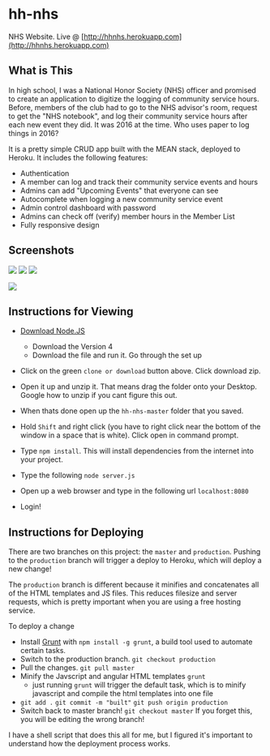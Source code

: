 # hh-nhs
NHS Website. Live @ [http://hhnhs.herokuapp.com](http://hhnhs.herokuapp.com)

## What is This
In high school, I was a National Honor Society (NHS) officer and promised to create an application to digitize the logging of community service hours. Before, members of the club had to go to the NHS advisor's room, request to get the "NHS notebook", and log their community service hours after each new event they did. It was 2016 at the time. Who uses paper to log things in 2016?

It is a pretty simple CRUD app built with the MEAN stack, deployed to Heroku. It includes the following features:
- Authentication
- A member can log and track their community service events and hours
- Admins can add "Upcoming Events" that everyone can see
- Autocomplete when logging a new community service event
- Admin control dashboard with password
- Admins can check off (verify) member hours in the Member List
- Fully responsive design


## Screenshots
![](https://i.imgur.com/VFTUs1xl.png)
![](https://i.imgur.com/u1yf1swl.png)
![](https://i.imgur.com/F9jNYE9l.png)

![](https://i.imgur.com/qvRKls3l.png)

## Instructions for Viewing
- [Download Node.JS](https://nodejs.org/en/)
  - Download the Version 4
  - Download the file and run it. Go through the set up
  
- Click on the green `clone or download` button above. Click download zip.
- Open it up and unzip it. That means drag the folder onto your Desktop. Google how to unzip if you cant figure this out.
- When thats done open up the `hh-nhs-master` folder that you saved.
- Hold `Shift` and right click (you have to right click near the bottom of the window in a space that is white). Click open in command prompt.
- Type `npm install`. This will install dependencies from the internet into your project.
- Type the following `node server.js`
- Open up a web browser and type in the following url `localhost:8080`
- Login!

## Instructions for Deploying
There are two branches on this project: the `master` and `production`. Pushing to the `production` branch will trigger a deploy to Heroku, which will deploy a new change!

The `production` branch is different because it minifies and concatenates all of the HTML templates and JS files. This reduces filesize and server requests, which is pretty important when you are using a free hosting service.

To deploy a change 
- Install [Grunt](https://gruntjs.com/) with `npm install -g grunt`, a build tool used to automate certain tasks. 
- Switch to the production branch. `git checkout production`
- Pull the changes. `git pull master`
- Minify the Javscript and angular HTML templates `grunt` 
    - just running `grunt` will trigger the default task, which is to minify javascript and compile the html templates into one file
- `git add .` `git commit -m "built"` `git push origin production`
- Switch back to master branch! `git checkout master` If you forget this, you will be editing the wrong branch!

I have a shell script that does this all for me, but I figured it's important to understand how the deployment process works.
